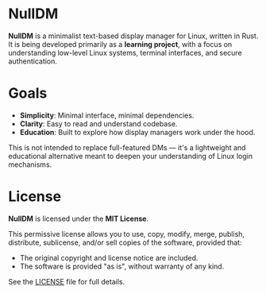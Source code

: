 # NullDM

**NullDM** is a minimalist text-based display manager for Linux, written in Rust.  
It is being developed primarily as a **learning project**, with a focus on understanding low-level Linux systems, terminal interfaces, and secure authentication.

# Goals

- **Simplicity**: Minimal interface, minimal dependencies.
- **Clarity**: Easy to read and understand codebase.
- **Education**: Built to explore how display managers work under the hood.

This is not intended to replace full-featured DMs — it's a lightweight and educational alternative meant to deepen your understanding of Linux login mechanisms.

# License

**NullDM** is licensed under the **MIT License**.

This permissive license allows you to use, copy, modify, merge, publish, distribute, sublicense, and/or sell copies of the software, provided that:

- The original copyright and license notice are included.
- The software is provided "as is", without warranty of any kind.

See the [LICENSE](./LICENSE) file for full details.